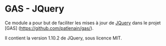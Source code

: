 GAS - JQuery
============

Ce module a pour but de faciliter les mises à jour de
[JQuery](http://jquery.com) dans le projet [GAS]
(https://github.com/patlenain/gas/).

Il contient la version 1.10.2 de JQuery, sous licence MIT.
